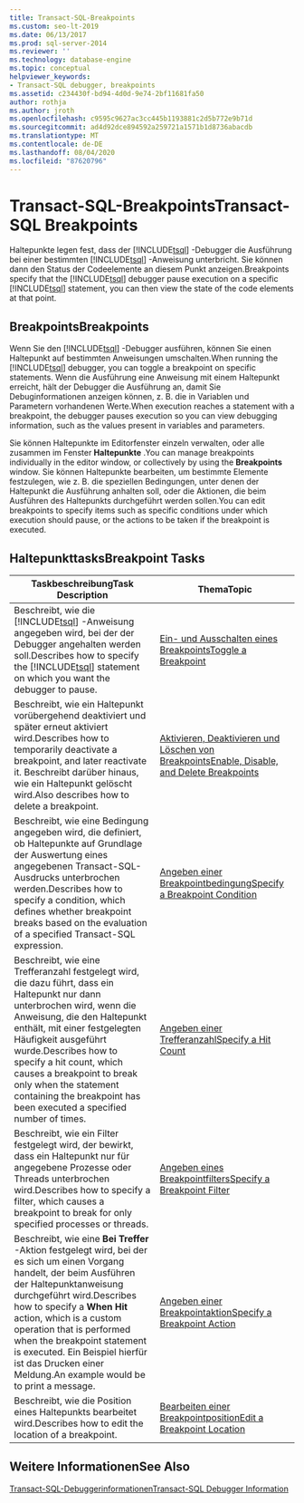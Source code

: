 ```yaml
---
title: Transact-SQL-Breakpoints
ms.custom: seo-lt-2019
ms.date: 06/13/2017
ms.prod: sql-server-2014
ms.reviewer: ''
ms.technology: database-engine
ms.topic: conceptual
helpviewer_keywords:
- Transact-SQL debugger, breakpoints
ms.assetid: c234430f-bd94-4d0d-9e74-2bf11681fa50
author: rothja
ms.author: jroth
ms.openlocfilehash: c9595c9627ac3cc445b1193881c2d5b772e9b71d
ms.sourcegitcommit: ad4d92dce894592a259721a1571b1d8736abacdb
ms.translationtype: MT
ms.contentlocale: de-DE
ms.lasthandoff: 08/04/2020
ms.locfileid: "87620796"
---
```

# <a name="transact-sql-breakpoints"></a><span data-ttu-id="17055-102">Transact-SQL-Breakpoints</span><span class="sxs-lookup"><span data-stu-id="17055-102">Transact-SQL Breakpoints</span></span>
  <span data-ttu-id="17055-103">Haltepunkte legen fest, dass der [!INCLUDE[tsql](../../includes/tsql-md.md)] -Debugger die Ausführung bei einer bestimmten [!INCLUDE[tsql](../../includes/tsql-md.md)] -Anweisung unterbricht. Sie können dann den Status der Codeelemente an diesem Punkt anzeigen.</span><span class="sxs-lookup"><span data-stu-id="17055-103">Breakpoints specify that the [!INCLUDE[tsql](../../includes/tsql-md.md)] debugger pause execution on a specific [!INCLUDE[tsql](../../includes/tsql-md.md)] statement, you can then view the state of the code elements at that point.</span></span>  
  
## <a name="breakpoints"></a><span data-ttu-id="17055-104">Breakpoints</span><span class="sxs-lookup"><span data-stu-id="17055-104">Breakpoints</span></span>  
 <span data-ttu-id="17055-105">Wenn Sie den [!INCLUDE[tsql](../../includes/tsql-md.md)] -Debugger ausführen, können Sie einen Haltepunkt auf bestimmten Anweisungen umschalten.</span><span class="sxs-lookup"><span data-stu-id="17055-105">When running the [!INCLUDE[tsql](../../includes/tsql-md.md)] debugger, you can toggle a breakpoint on specific statements.</span></span> <span data-ttu-id="17055-106">Wenn die Ausführung eine Anweisung mit einem Haltepunkt erreicht, hält der Debugger die Ausführung an, damit Sie Debuginformationen anzeigen können, z. B. die in Variablen und Parametern vorhandenen Werte.</span><span class="sxs-lookup"><span data-stu-id="17055-106">When execution reaches a statement with a breakpoint, the debugger pauses execution so you can view debugging information, such as the values present in variables and parameters.</span></span>  
  
 <span data-ttu-id="17055-107">Sie können Haltepunkte im Editorfenster einzeln verwalten, oder alle zusammen im Fenster **Haltepunkte** .</span><span class="sxs-lookup"><span data-stu-id="17055-107">You can manage breakpoints individually in the editor window, or collectively by using the **Breakpoints** window.</span></span> <span data-ttu-id="17055-108">Sie können Haltepunkte bearbeiten, um bestimmte Elemente festzulegen, wie z. B. die speziellen Bedingungen, unter denen der Haltepunkt die Ausführung anhalten soll, oder die Aktionen, die beim Ausführen des Haltepunkts durchgeführt werden sollen.</span><span class="sxs-lookup"><span data-stu-id="17055-108">You can edit breakpoints to specify items such as specific conditions under which execution should pause, or the actions to be taken if the breakpoint is executed.</span></span>  
  
## <a name="breakpoint-tasks"></a><span data-ttu-id="17055-109">Haltepunkttasks</span><span class="sxs-lookup"><span data-stu-id="17055-109">Breakpoint Tasks</span></span>  
  
|<span data-ttu-id="17055-110">Taskbeschreibung</span><span class="sxs-lookup"><span data-stu-id="17055-110">Task Description</span></span>|<span data-ttu-id="17055-111">Thema</span><span class="sxs-lookup"><span data-stu-id="17055-111">Topic</span></span>|  
|----------------------|-----------|  
|<span data-ttu-id="17055-112">Beschreibt, wie die [!INCLUDE[tsql](../../includes/tsql-md.md)] -Anweisung angegeben wird, bei der der Debugger angehalten werden soll.</span><span class="sxs-lookup"><span data-stu-id="17055-112">Describes how to specify the [!INCLUDE[tsql](../../includes/tsql-md.md)] statement on which you want the debugger to pause.</span></span>|[<span data-ttu-id="17055-113">Ein- und Ausschalten eines Breakpoints</span><span class="sxs-lookup"><span data-stu-id="17055-113">Toggle a Breakpoint</span></span>](../spatial/point.md)|  
|<span data-ttu-id="17055-114">Beschreibt, wie ein Haltepunkt vorübergehend deaktiviert und später erneut aktiviert wird.</span><span class="sxs-lookup"><span data-stu-id="17055-114">Describes how to temporarily deactivate a breakpoint, and later reactivate it.</span></span> <span data-ttu-id="17055-115">Beschreibt darüber hinaus, wie ein Haltepunkt gelöscht wird.</span><span class="sxs-lookup"><span data-stu-id="17055-115">Also describes how to delete a breakpoint.</span></span>|[<span data-ttu-id="17055-116">Aktivieren, Deaktivieren und Löschen von Breakpoints</span><span class="sxs-lookup"><span data-stu-id="17055-116">Enable, Disable, and Delete Breakpoints</span></span>](enable-disable-and-delete-breakpoints.md)|  
|<span data-ttu-id="17055-117">Beschreibt, wie eine Bedingung angegeben wird, die definiert, ob Haltepunkte auf Grundlage der Auswertung eines angegebenen Transact-SQL-Ausdrucks unterbrochen werden.</span><span class="sxs-lookup"><span data-stu-id="17055-117">Describes how to specify a condition, which defines whether breakpoint breaks based on the evaluation of a specified Transact-SQL expression.</span></span>|[<span data-ttu-id="17055-118">Angeben einer Breakpointbedingung</span><span class="sxs-lookup"><span data-stu-id="17055-118">Specify a Breakpoint Condition</span></span>](specify-a-breakpoint-condition.md)|  
|<span data-ttu-id="17055-119">Beschreibt, wie eine Trefferanzahl festgelegt wird, die dazu führt, dass ein Haltepunkt nur dann unterbrochen wird, wenn die Anweisung, die den Haltepunkt enthält, mit einer festgelegten Häufigkeit ausgeführt wurde.</span><span class="sxs-lookup"><span data-stu-id="17055-119">Describes how to specify a hit count, which causes a breakpoint to break only when the statement containing the breakpoint has been executed a specified number of times.</span></span>|[<span data-ttu-id="17055-120">Angeben einer Trefferanzahl</span><span class="sxs-lookup"><span data-stu-id="17055-120">Specify a Hit Count</span></span>](specify-a-hit-count.md)|  
|<span data-ttu-id="17055-121">Beschreibt, wie ein Filter festgelegt wird, der bewirkt, dass ein Haltepunkt nur für angegebene Prozesse oder Threads unterbrochen wird.</span><span class="sxs-lookup"><span data-stu-id="17055-121">Describes how to specify a filter, which causes a breakpoint to break for only specified processes or threads.</span></span>|[<span data-ttu-id="17055-122">Angeben eines Breakpointfilters</span><span class="sxs-lookup"><span data-stu-id="17055-122">Specify a Breakpoint Filter</span></span>](specify-a-breakpoint-filter.md)|  
|<span data-ttu-id="17055-123">Beschreibt, wie eine **Bei Treffer** -Aktion festgelegt wird, bei der es sich um einen Vorgang handelt, der beim Ausführen der Haltepunktanweisung durchgeführt wird.</span><span class="sxs-lookup"><span data-stu-id="17055-123">Describes how to specify a **When Hit** action, which is a custom operation that is performed when the breakpoint statement is executed.</span></span> <span data-ttu-id="17055-124">Ein Beispiel hierfür ist das Drucken einer Meldung.</span><span class="sxs-lookup"><span data-stu-id="17055-124">An example would be to print a message.</span></span>|[<span data-ttu-id="17055-125">Angeben einer Breakpointaktion</span><span class="sxs-lookup"><span data-stu-id="17055-125">Specify a Breakpoint Action</span></span>](specify-a-breakpoint-action.md)|  
|<span data-ttu-id="17055-126">Beschreibt, wie die Position eines Haltepunkts bearbeitet wird.</span><span class="sxs-lookup"><span data-stu-id="17055-126">Describes how to edit the location of a breakpoint.</span></span>|[<span data-ttu-id="17055-127">Bearbeiten einer Breakpointposition</span><span class="sxs-lookup"><span data-stu-id="17055-127">Edit a Breakpoint Location</span></span>](edit-a-breakpoint-location.md)|  
  
## <a name="see-also"></a><span data-ttu-id="17055-128">Weitere Informationen</span><span class="sxs-lookup"><span data-stu-id="17055-128">See Also</span></span>  
 [<span data-ttu-id="17055-129">Transact-SQL-Debuggerinformationen</span><span class="sxs-lookup"><span data-stu-id="17055-129">Transact-SQL Debugger Information</span></span>](transact-sql-debugger-information.md)  
  
  
